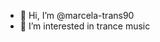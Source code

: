 - 👋 Hi, I’m @marcela-trans90
- 👀 I’m interested in trance music

<!---
marcela-trans90/marcela-trans90 is a ✨ special ✨ repository because its `README.md` (this file) appears on your GitHub profile.
You can click the Preview link to take a look at your changes.
--->
